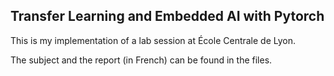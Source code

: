 ## Transfer Learning and Embedded AI with Pytorch

This is my implementation of a lab session at École Centrale de Lyon.

The subject and the report (in French) can be found in the files.
